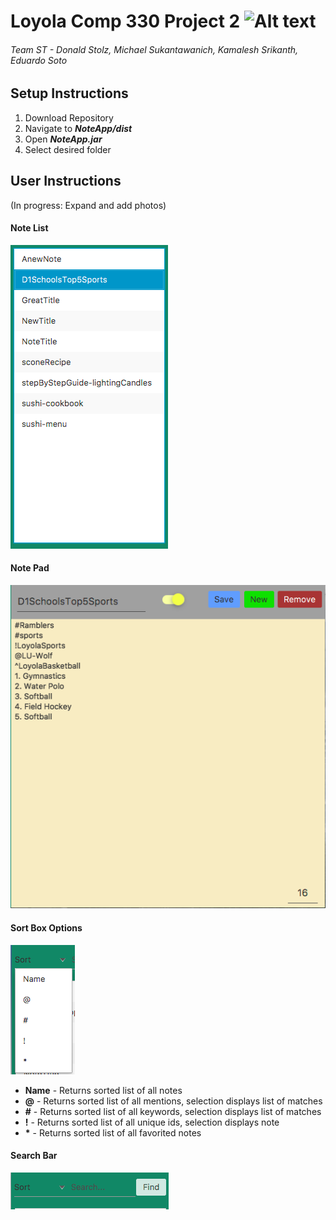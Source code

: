 # Loyola Comp 330 Project 2 ![Alt text](https://api.travis-ci.org/donald-stolz/Loyola_Comp330_Team_Project2.svg?branch=master)
###### Team ST - Donald Stolz, Michael Sukantawanich, Kamalesh Srikanth, Eduardo Soto

## Setup Instructions
1. Download Repository
2. Navigate to **_NoteApp/dist_**
3. Open **_NoteApp.jar_**
4. Select desired folder

## User Instructions 
(In progress: Expand and add photos)
#### Note List 
![Alt text](/GUIScreenshots/NoteList.png?raw=true "Note List")

#### Note Pad 
![Alt text](/GUIScreenshots/NotePad.png?raw=true "Note Pad")

#### Sort Box Options 
![Alt text](/GUIScreenshots/SortBoxScreenshot.png?raw=true "Sort Box")
  * **Name** - Returns sorted list of all notes
  * **@** - Returns sorted list of all mentions, selection displays list of matches
  * **#** - Returns sorted list of all keywords, selection displays list of matches
  * **!** - Returns sorted list of all unique ids, selection displays note
  * **\*** - Returns sorted list of all favorited notes
  
#### Search Bar 
![Alt text](/GUIScreenshots/SearchBar.png?raw=true "Search Bar")

